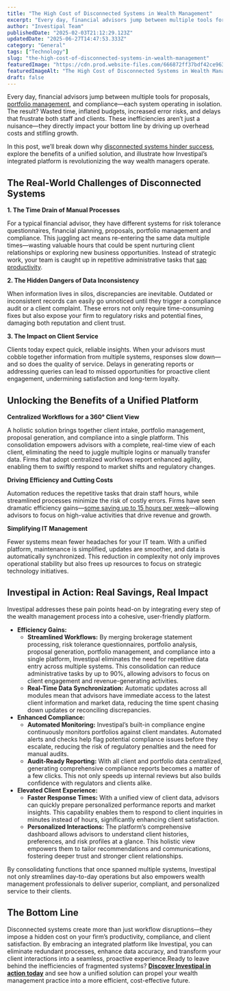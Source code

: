 ```yaml
---
title: "The High Cost of Disconnected Systems in Wealth Management"
excerpt: "Every day, financial advisors jump between multiple tools for proposals, portfolio management , and compliance-each system operating in isolation."
author: "Investipal Team"
publishedDate: "2025-02-03T21:12:29.123Z"
updatedDate: "2025-06-27T14:47:53.333Z"
category: "General"
tags: ["Technology"]
slug: "the-high-cost-of-disconnected-systems-in-wealth-management"
featuredImage: "https://cdn.prod.website-files.com/666872ff37bdf42ce9637d77/67a1310b81816bc426faaa36_The%20High%20Cost%20of%20Disconnected%20Systems%20in%20Wealth%20Management.png"
featuredImageAlt: "The High Cost of Disconnected Systems in Wealth Management"
draft: false
---
```

<p id="">Every day, financial advisors jump between multiple tools for proposals, <a href="/blog/portfolio-management">portfolio management</a>, and compliance—each system operating in isolation. The result? Wasted time, inflated budgets, increased error risks, and delays that frustrate both staff and clients. These inefficiencies aren’t just a nuisance—they directly impact your bottom line by driving up overhead costs and stifling growth.</p><p id="">In this post, we’ll break down why <a rel="noopener noreferrer" target="_blank" href="https://www.avaloq.com/resources/blog/data-divide-disconnected-retail-and-wealth-management" id="">disconnected systems hinder success</a>, explore the benefits of a unified solution, and illustrate how Investipal’s integrated platform is revolutionizing the way wealth managers operate.</p><h2 id="">The Real-World Challenges of Disconnected Systems</h2><p id=""><strong id="">1. The Time Drain of Manual Processes</strong></p><p id="">For a typical financial advisor, they have different systems for risk tolerance questionnaires, financial planning, proposals, portfolio management and compliance. This juggling act means re-entering the same data multiple times—wasting valuable hours that could be spent nurturing client relationships or exploring new business opportunities. Instead of strategic work, your team is caught up in repetitive administrative tasks that <a href="/blog/the-biggest-bottlenecks-in-wealth-management-sales--and-how-automation-solves-them" id="">sap productivity</a>.</p><p id=""><strong id="">2. The Hidden Dangers of Data Inconsistency</strong></p><p id="">When information lives in silos, discrepancies are inevitable. Outdated or inconsistent records can easily go unnoticed until they trigger a compliance audit or a client complaint. These errors not only require time-consuming fixes but also expose your firm to regulatory risks and potential fines, damaging both reputation and client trust.</p><p id=""><strong id="">3. The Impact on Client Service</strong></p><p id="">Clients today expect quick, reliable insights. When your advisors must cobble together information from multiple systems, responses slow down—and so does the quality of service. Delays in generating reports or addressing queries can lead to missed opportunities for proactive client engagement, undermining satisfaction and long-term loyalty.</p><h2 id="">Unlocking the Benefits of a Unified Platform</h2><p id=""><strong id="">Centralized Workflows for a 360° Client View</strong></p><p id="">A holistic solution brings together client intake, portfolio management, proposal generation, and compliance into a single platform. This consolidation empowers advisors with a complete, real-time view of each client, eliminating the need to juggle multiple logins or manually transfer data. Firms that adopt centralized workflows report enhanced agility, enabling them to swiftly respond to market shifts and regulatory changes.</p><p id=""><strong id="">Driving Efficiency and Cutting Costs</strong></p><p id="">Automation reduces the repetitive tasks that drain staff hours, while streamlined processes minimize the risk of costly errors. Firms have seen dramatic efficiency gains—<a href="/blog/automating-financial-advisory-practices-how-to-build-a-lean-advisory-team" id="">some saving up to 15 hours per week</a>—allowing advisors to focus on high-value activities that drive revenue and growth.</p><p id=""><strong id="">Simplifying IT Management</strong></p><p id="">Fewer systems mean fewer headaches for your IT team. With a unified platform, maintenance is simplified, updates are smoother, and data is automatically synchronized. This reduction in complexity not only improves operational stability but also frees up resources to focus on strategic technology initiatives.</p><h2 id="">Investipal in Action: Real Savings, Real Impact</h2><p id="">Investipal addresses these pain points head-on by integrating every step of the wealth management process into a cohesive, user-friendly platform.</p><ul id=""><li id=""><strong id="">Efficiency Gains:</strong><ul id=""><li id=""><strong id="">Streamlined Workflows:</strong> By merging brokerage statement processing, risk tolerance questionnaires, portfolio analysis, proposal generation, portfolio management, and compliance into a single platform, Investipal eliminates the need for repetitive data entry across multiple systems. This consolidation can reduce administrative tasks by up to 90%, allowing advisors to focus on client engagement and revenue-generating activities.</li><li id=""><strong id="">Real-Time Data Synchronization:</strong> Automatic updates across all modules mean that advisors have immediate access to the latest client information and market data, reducing the time spent chasing down updates or reconciling discrepancies.</li></ul></li><li id=""><strong id="">Enhanced Compliance:</strong><ul id=""><li id=""><strong id="">Automated Monitoring:</strong> Investipal’s built-in compliance engine continuously monitors portfolios against client mandates. Automated alerts and checks help flag potential compliance issues before they escalate, reducing the risk of regulatory penalties and the need for manual audits.</li><li id=""><strong id="">Audit-Ready Reporting:</strong> With all client and portfolio data centralized, generating comprehensive compliance reports becomes a matter of a few clicks. This not only speeds up internal reviews but also builds confidence with regulators and clients alike.</li></ul></li><li id=""><strong id="">Elevated Client Experience:</strong><ul id=""><li id=""><strong id="">Faster Response Times:</strong> With a unified view of client data, advisors can quickly prepare personalized performance reports and market insights. This capability enables them to respond to client inquiries in minutes instead of hours, significantly enhancing client satisfaction.</li><li id=""><strong id="">Personalized Interactions:</strong> The platform’s comprehensive dashboard allows advisors to understand client histories, preferences, and risk profiles at a glance. This holistic view empowers them to tailor recommendations and communications, fostering deeper trust and stronger client relationships.</li></ul></li></ul><p id="">By consolidating functions that once spanned multiple systems, Investipal not only streamlines day-to-day operations but also empowers wealth management professionals to deliver superior, compliant, and personalized service to their clients.</p><h2>The Bottom Line</h2><p id="">Disconnected systems create more than just workflow disruptions—they impose a hidden cost on your firm’s productivity, compliance, and client satisfaction. By embracing an integrated platform like Investipal, you can eliminate redundant processes, enhance data accuracy, and transform your client interactions into a seamless, proactive experience.Ready to leave behind the inefficiencies of fragmented systems? <a href="/book-a-demo" id=""><strong id="">Discover Investipal in action today</strong></a> and see how a unified solution can propel your wealth management practice into a more efficient, cost-effective future.</p>